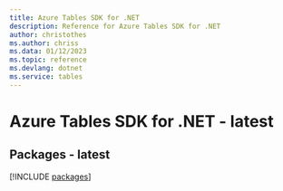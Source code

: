 ```yaml
---
title: Azure Tables SDK for .NET
description: Reference for Azure Tables SDK for .NET
author: christothes
ms.author: chriss
ms.data: 01/12/2023
ms.topic: reference
ms.devlang: dotnet
ms.service: tables
---
```

# Azure Tables SDK for .NET - latest
## Packages - latest
[!INCLUDE [packages](tables-index.md)]